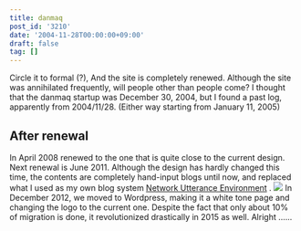 ```yaml
---
title: danmaq
post_id: '3210'
date: '2004-11-28T00:00:00+09:00'
draft: false
tag: []
---
```


Circle it to formal (?), And the site is completely renewed. Although the site was annihilated frequently, will people other than people come? I thought that the danmaq startup was December 30, 2004, but I found a past log, apparently from 2004/11/28. (Either way starting from January 11, 2005)

## After renewal

In April 2008 renewed to the one that is quite close to the current design. Next renewal is June 2011. Although the design has hardly changed this time, the contents are completely hand-input blogs until now, and replaced what I used as my own blog system [Network Utterance Environment](http://nue.sourceforge.jp/) . ![](/wp-content/uploads/2012/11/logo2012.png) In December 2012, we moved to Wordpress, making it a white tone page and changing the logo to the current one. Despite the fact that only about 10% of migration is done, it revolutionized drastically in 2015 as well. Alright ......